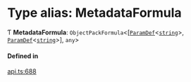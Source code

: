 # Type alias: MetadataFormula

Ƭ **MetadataFormula**: `ObjectPackFormula`<[[`ParamDef`](../interfaces/ParamDef.md)<[`string`](../enums/Type.md#string)\>, [`ParamDef`](../interfaces/ParamDef.md)<[`string`](../enums/Type.md#string)\>], `any`\>

#### Defined in

[api.ts:688](https://github.com/coda/packs-sdk/blob/main/api.ts#L688)

